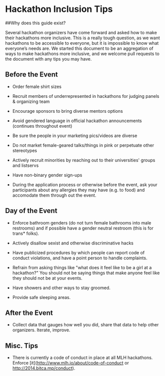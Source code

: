 Hackathon Inclusion Tips
===

##Why does this guide exist?

Several hackathon organizers have come forward and asked how to make their hackathons more inclusive. This is a really tough question, as we want hackathons to be accessible to everyone, but it is impossible to know what everyone’s needs are. We started this document to be an aggregation of ways to make hackathons more inclusive, and we welcome pull requests to the document with any tips you may have.


## Before the Event
* Order female shirt sizes 

* Recruit members of underrepresented in hackathons for judging panels & organizing team


* Encourage sponsors to bring diverse mentors
options
* Avoid gendered language in official hackathon announcements (continues throughout event)

* Be sure the people in your marketing pics/videos are diverse

* Do not market female-geared talks/things in pink or perpetuate other stereotypes

* Actively recruit minorities by reaching out to their universities' groups and listservs

* Have non-binary gender sign-ups

* During the application process or otherwise before the event, ask your participants about any allergies they may have (e.g. to food) and accomodate them through out the event.

## Day of the Event

* Enforce bathroom genders (do not turn female bathrooms into male restrooms) and  if possible have a gender neutral restroom (this is for trans* folks).

* Actively disallow sexist and otherwise discriminative hacks

* Have publicized procedures by which people can report code of conduct violations, and have a point person to handle complaints. 


* Refrain from asking things like "what does it feel like to be a girl at a hackathon?" You should not be saying things that make anyone feel like they should not be at your events. 

* Have showers and other ways to stay groomed.

* Provide safe sleeping areas.

## After the Event

* Collect data that gauges how well you did, share that data to help other organizers. Iterate, improve.


## Misc. Tips

* There is currently a code of conduct in place at all  MLH hackathons. Enforce [it](http://www.mlh.io/about/code-of-conduct or http://2014.bitca.mp/conduct).





